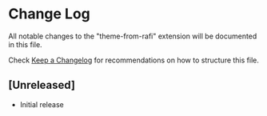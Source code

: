 # Change Log

All notable changes to the "theme-from-rafi" extension will be documented in this file.

Check [Keep a Changelog](http://keepachangelog.com/) for recommendations on how to structure this file.

## [Unreleased]

- Initial release
